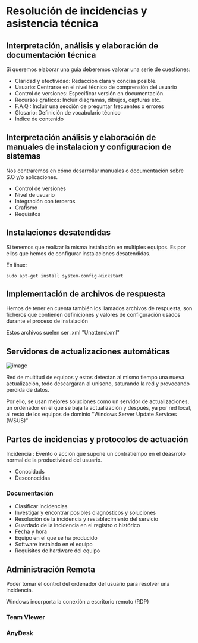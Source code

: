 # Resolución de incidencias y asistencia técnica

## Interpretación, análisis y elaboración de documentación técnica

Si queremos elaborar una guía deberemos valorar una serie de cuestiones:

- Claridad y efectividad: Redacción clara y concisa posible.
- Usuario: Centrarse en el nivel técnico de comprensión del usuario
- Control de versiones: Especificar versión en documentación.
- Recursos gráficos: Incluir diagramas, dibujos, capturas etc.
- F.A.Q : Incluir una sección de preguntar frecuentes o errores
- Glosario: Definición de vocabulario técnico
- Índice de contenido

## Interpretación análisis y elaboración de manuales de instalacion y configuracion de sistemas

Nos centraremos en cómo desarrollar manuales o documentación sobre S.O y/o aplicaciones.

- Control de versiones
- Nivel de usuario
- Integración con terceros
- Grafismo
- Requisitos

## Instalaciones desatendidas

Si tenemos que realizar la misma instalación en multiples equipos. Es por ellos que hemos de configurar instalaciones desatendidas.

En linux:

```
sudo apt-get install system-config-kickstart
```

## Implementación de archivos de respuesta

Hemos de tener en cuenta también los llamados archivos de respuesta, son ficheros que contienen definiciones y valores de configuración usados durante el proceso de instalación

Estos archivos suelen ser .xml "Unattend.xml"

## Servidores de actualizaciones automáticas

![image](https://github.com/user-attachments/assets/737180b5-9162-45ee-8d3c-8f87b5af65bd)

Red de multitud de equipos y estos detectan al mismo tiempo una nueva actualización, todo descargaran al unisono, saturando la red y provocando perdida de datos.

Por ello, se usan mejores soluciones como un servidor de actualizaciones, un ordenador en el que se baja la actualización y después, ya por red local, al resto de los equipos de dominio "Windows Server Update Services (WSUS)"

## Partes de incidencias y protocolos de actuación

Incidencia : Evento o acción que supone un contratiempo en el deasrrolo normal de la productividad del usuario.

- Conocidads
- Desconocidas

### Documentación

- Clasificar incidencias
- Investigar y encontrar posibles diagnósticos y soluciones
- Resolución de la incidencia y restablecimiento del servicio
- Guardado de la incidencia en el registro o histórico
- Fecha y hora
- Equipo en el que se ha producido
- Software instalado en el equipo
- Requisitos de hardware del equipo

## Administración Remota

Poder tomar el control del ordenador del usuario para resolver una incidencia.

Windows incorporta la conexión a escritorio remoto (RDP) 

### Team VIewer

### AnyDesk


